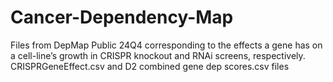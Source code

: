 # Cancer-Dependency-Map
Files from DepMap Public 24Q4 corresponding to the effects a gene has on a cell-line’s growth in CRISPR knockout and RNAi screens, respectively.
CRISPRGeneEffect.csv and D2 combined gene dep scores.csv files
